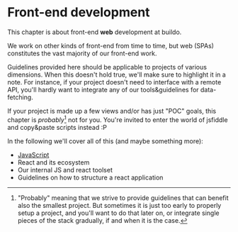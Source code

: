 # Front-end development

This chapter is about front-end **web** development at buildo.

We work on other kinds of front-end from time to time, but web (SPAs) constitutes the vast majority of our front-end work.

Guidelines provided here should be applicable to projects of various dimensions. When this doesn't hold true, we'll make sure to highlight it in a note. For instance, if your project doesn't need to interface with a remote API, you'll hardly want to integrate any of our tools&guidelines for data-fetching.

If your project is made up a few views and/or has just "POC" goals, this chapter is *probably*[^1] not for you. You're invited to enter the world of jsfiddle and copy&paste scripts instead :P

In the following we'll cover all of this (and maybe something more):
 - [JavaScript](./javascript/README.md)
 - React and its ecosystem
 - Our internal JS and react toolset
 - Guidelines on how to structure a react application


[^1]: "Probably" meaning that we strive to provide guidelines that can benefit also the smallest project. But sometimes it is just too early to properly setup a project, and you'll want to do that later on, or integrate single pieces of the stack gradually, if and when it is the case.